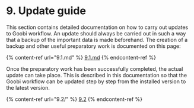 # 9. Update guide

This section contains detailed documentation on how to carry out updates to Goobi workflow. An update should always be carried out in such a way that a backup of the important data is made beforehand. The creation of a backup and other useful preparatory work is documented on this page:

{% content-ref url="9.1.md" %}
[9.1.md](9.1.md)
{% endcontent-ref %}

Once the preparatory work has been successfully completed, the actual update can take place. This is described in this documentation so that the Goobi workflow can be updated step by step from the installed version to the latest version.

{% content-ref url="9.2/" %}
[9.2](9.2/)
{% endcontent-ref %}

